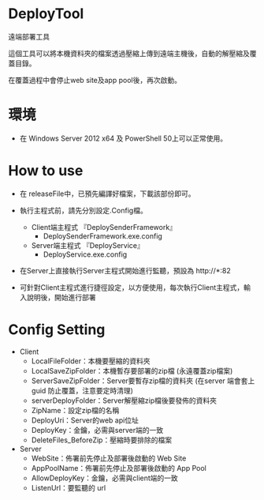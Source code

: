 # DeployTool
遠端部署工具

這個工具可以將本機資料夾的檔案透過壓縮上傳到遠端主機後，自動的解壓縮及覆蓋目錄。

在覆蓋過程中會停止web site及app pool後，再次啟動。

# 環境

* 在 Windows Server 2012 x64 及 PowerShell 50上可以正常使用。

# How to use

* 在 releaseFile中，已預先編譯好檔案，下載該部份即可。

* 執行主程式前，請先分別設定.Config檔。
  * Client端主程式 『DeploySenderFramework』
    * DeploySenderFramework.exe.config
  * Server端主程式 『DeployService』
    * DeployService.exe.config
  
* 在Server上直接執行Server主程式開始進行監聽，預設為 http://*:82
* 可針對Client主程式進行捷徑設定，以方便使用，每次執行Client主程式，輸入說明後，開始進行部署

# Config Setting

* Client
  * LocalFileFolder：本機要壓縮的資料夾
  * LocalSaveZipFolder：本機暫存要部署的zip檔 (永遠覆蓋zip檔案)
  * ServerSaveZipFolder：Server要暫存zip檔的資料夾 (在server 端會套上 guid 防止覆蓋，注意要定時清理)
  * serverDeployFolder：Server解壓縮zip檔後要發佈的資料夾
  * ZipName：設定zip檔的名稱
  * DeployUri：Server的web api位址
  * DeployKey：金鑰，必需與server端的一致
  * DeleteFiles_BeforeZip：壓縮時要排除的檔案
* Server
  * WebSite：佈署前先停止及部署後啟動的 Web Site
  * AppPoolName：佈署前先停止及部署後啟動的 App Pool
  * AllowDeployKey：金鑰，必需與client端的一致
  * ListenUrl：要監聽的 url

